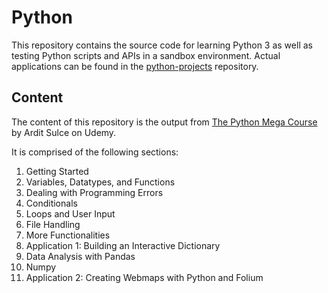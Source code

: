 # Python

This repository contains the source code for learning Python 3 as well as testing Python scripts and APIs in a sandbox environment. Actual applications can be found in the [python-projects](https://github.com/williamsoftwarecode/python-projects) repository. 

## Content

The content of this repository is the output from [The Python Mega Course](https://www.udemy.com/the-python-mega-course) by Ardit Sulce on Udemy. 

It is comprised of the following sections:
1. Getting Started
2. Variables, Datatypes, and Functions
3. Dealing with Programming Errors
4. Conditionals
5. Loops and User Input
6. File Handling
7. More Functionalities
8. Application 1: Building an Interactive Dictionary
9. Data Analysis with Pandas
10. Numpy
11. Application 2: Creating Webmaps with Python and Folium
